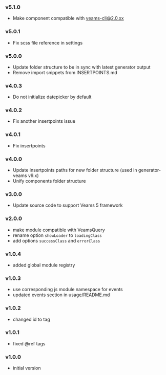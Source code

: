### v5.1.0
- Make component compatible with veams-cli@2.0.xx

### v5.0.1
- Fix scss file reference in settings 

### v5.0.0
- Update folder structure to be in sync with latest generator output
- Remove import snippets from INSERTPOINTS.md

### v4.0.3
- Do not initialize datepicker by default

### v4.0.2
- Fix another insertpoints issue

### v4.0.1
- Fix insertpoints

### v4.0.0
- Update insertpoints paths for new folder structure (used in generator-veams v9.x)
- Unify components folder structure

### v3.0.0
- Update source code to support Veams 5 framework

### v2.0.0
- make module compatible with VeamsQuery
- rename option `showLoader` to `loadingClass`
- add options `successClass` and `errorClass`

### v1.0.4
- added global module registry

### v1.0.3
- use corresponding js module namespace for events
- updated events section in usage/README.md

### v1.0.2
- changed id to tag

### v1.0.1
- fixed @ref tags

### v1.0.0
- initial version